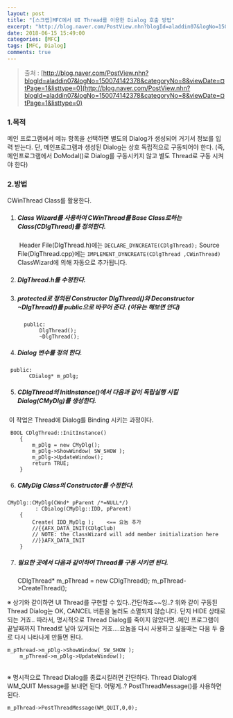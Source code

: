 ```yaml
---
layout: post
title: "[스크랩]MFC에서 UI Thread를 이용한 Dialog 호출 방법"
excerpt: "http://blog.naver.com/PostView.nhn?blogId=aladdin07&logNo=150074142378&categoryNo=8&viewDate=&currentPage=1&listtype=0"
date: 2018-06-15 15:49:00
categories: [MFC]
tags: [MFC, Dialog]
comments: true
---
```




> 출처 :  [http://blog.naver.com/PostView.nhn?blogId=aladdin07&logNo=150074142378&categoryNo=8&viewDate=¤tPage=1&listtype=0](http://blog.naver.com/PostView.nhn?blogId=aladdin07&logNo=150074142378&categoryNo=8&viewDate=¤tPage=1&listtype=0) 



### 1.목적

메인 프로그램에서 메뉴 항목을 선택하면 별도의 Dialog가 생성되어 거기서 정보를 입력 받는다.
단, 메인프로그램과 생성된 Dialog는 상호 독립적으로 구동되어야 한다.
(즉, 메인프로그램에서 DoModal()로 Dialog를 구동시키지 않고 별도 Thread로 구동 시켜야 한다)

### 2.방법

CWinThread Class를 활용한다.

1. ##### Class Wizard를 사용하여 CWinThread를 Base Class로하는 Class(CDlgThread)를 정의한다.

   ​    Header File(DlgThread.h)에는 `DECLARE_DYNCREATE(CDlgThread);`
       Source File(DlgThread.cpp)에는 `IMPLEMENT_DYNCREATE(CDlgThread ,CWinThread)`
       ClassWizard에 의해 자동으로 추가됩니다.

2. ##### DlgThread.h를 수정한다.

3. ##### protected로 정의된 Constructor DlgThread()와 Deconstructor ~DlgThread()를 public으로 바꾸어 준다. (이유는 해보면 안다)

   ```
     public:
          DlgThread();
          ~DlgThread();
   ```

4. ##### Dialog 변수를 정의 한다.

```
 public:
       CDialog* m_pDlg;
```

5. ##### CDlgThread의 InitInstance()에서 다음과 같이 독립실행 시킬 Dialog(CMyDlg)를 생성한다.

​    이 작업은 Thread에 Dialog를 Binding 시키는 과정이다.

```
 BOOL CDlgThread::InitInstance()
    {
        m_pDlg = new CMyDlg();
        m_pDlg->ShowWindow( SW_SHOW );
        m_pDlg->UpdateWindow();
        return TRUE;
    }
```

6. ##### CMyDlg Class의 Constructor를 수정한다.

```
CMyDlg::CMyDlg(CWnd* pParent /*=NULL*/)
         : CDialog(CMyDlg::IDD, pParent)
    {
        Create( IDD_MyDlg );    <== 요놈 추가
        //{{AFX_DATA_INIT(CDlgClub)
        // NOTE: the ClassWizard will add member initialization here
        //}}AFX_DATA_INIT
    }
```

7. ##### 필요한 곳에서 다음과 같이하여 Thread를 구동 시키면 된다.

    CDlgThread*  m_pThread = new CDlgThread();
    m_pThread->CreateThread();



※ 상기와 같이하면 UI Thread를 구현할 수 있다..간단하죠~~잉..?
    위와 같이 구동된 Thread Dialog는 OK, CANCEL 버튼을 눌러도 소멸되지 않습니다.
    단지 HIDE 상태로 되는 거죠..
    따라서, 명시적으로 Thread Dialog를 죽이지 않았다면..메인 프로그램이 끝날때까지 Thread로
    남아 있게되는 거죠....요놈을 다시 사용하고 싶을때는 다음 두 줄로 다시 나타나게 만들면 된다.

```
m_pThread->m_pDlg->ShowWindow( SW_SHOW );
    m_pThread->m_pDlg->UpdateWindow();
```

​    
※ 명시적으로 Thread Dialog를 종료시킬려면 간단하다.
    Thread Dialog에 WM_QUIT Message를 보내면 된다.
    어떻게..?  PostThreadMessage()를 사용하면 된다.

    m_pThread->PostThreadMessage(WM_QUIT,0,0);